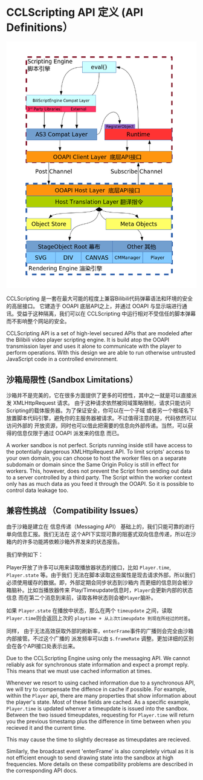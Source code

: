 CCLScripting API 定义 (API Definitions）
===========================

![Diagram](Scripting-Diagram.png?raw=true)

CCLScripting 是一套在最大可能的程度上兼容Bilibili代码弹幕语法和环境的安全的高层接口。
它建造于 OOAPI 底层API之上，并通过 OOAPI 与显示端进行通讯。受益于这种隔离，我们可以在 
CCLScripting 中运行相对不受信任的脚本弹幕而不影响整个网站的安全。

CCLScripting API is a set of high-level secured APIs that are modeled after
the Bilibili video player scripting engine. It is build atop the OOAPI 
transmission layer and uses it alone to communicate with the player to perform
operations. With this design we are able to run otherwise untrusted JavaScript
code in a controlled environment.

沙箱局限性 (Sandbox Limitations）
----------------------------

沙箱并不是完美的，它在很多方面提供了更多的可控性，其中之一就是可以直接派发 XMLHttpRequest 请求。
由于这种请求依然被同域策略限制，请求只能访问Scripting的载体服务器。为了保证安全，你可以在一个子域
或者另一个根域名下放置脚本代码引擎，避免你的主服务器被请求。不过值得注意的是，代码依然可以访问外部的
开放资源，同时也可以借此把需要的信息向外部传递。当然，可以获得的信息仅限于通过 OOAPI 派发来的信息
而已。

A worker sandbox is not perfect. Scripts running inside still have access to the
potentially dangerous XMLHttpRequest API. To limit scripts' access to your own
domain, you can choose to host the worker files on a separate subdomain or 
domain since the Same Origin Policy is still in effect for workers. This, 
however, does not prevent the Script from sending out data to a server controlled
by a third party. The Script within the worker context only has as much data as 
you feed it through the OOAPI. So it is possible to control data leakage too.

兼容性挑战 （Compatibility Issues）
-----------------------------

由于沙箱是建立在 信息传递（Messaging API） 基础上的，我们只能可靠的进行单向信息汇报。我们无法在
这个API下实现可靠的阻塞式双向信息传递，所以在沙箱内的许多功能將依赖沙箱外界发来的状态报告。 

我们举例如下：

Player开放了许多可以用来读取播放器状态的接口，比如 `Player.time`, `Player.state` 等。由于我们
无法在脚本读取这些属性是现去请求外部，所以我们必须使用缓存的数据。即，外部定期会同步状态到沙箱内
而更细的信息则会被沙箱脑补。比如当播放器传来 Play/Timeupdate信息时，`Player`会更新内部的状态信息
而在第二个消息到来前，读取各种状态则会被`Player`脑补。

如果 `Player.state` 在播放中状态，那么在两个 `timeupdate` 之间，读取`Player.time`则会返回上次的 
`playtime + 从上次timeupdate 到现在所经过的时差`。

同样， 由于无法高效获取外部的刷新率，`enterFrame`事件的广播则会完全由沙箱内部接管。不过这个广播的
派发频率可以由 `$.frameRate` 调整。更加详细的区别会在各个API接口处表示出来。

Due to the CCLScripting Engine using only the messaging API. We cannot reliably
ask for synchronous state information and expect a prompt reply. This means that 
we must use cached information at times. 

Whenever we resort to using cached information due to a synchronous API, we will
try to compensate the diffence in cache if possible. For example, within the 
`Player` api, there are many properties that show information about the player's
state. Most of these fields are cached. As a specific example, `Player.time` is 
updated whenver a timeupdate is issued into the sandbox. Between the two issued
timeupdates, requesting for `Player.time` will return you the previous timestamp
plus the difference in time between when you recieved it and the current time.

This may cause the time to slightly decrease as timeupdates are recieved.

Similarly, the broadcast event 'enterFrame' is also completely virtual as it is
not efficient enough to send drawing state into the sandbox at high frequencies. 
More details on these compatibility problems are described in the corresponding 
API docs.

